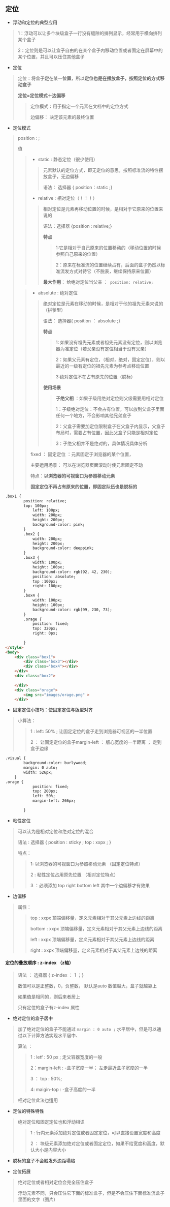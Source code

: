 <h2>定位</h2>



- 浮动和定位的典型应用

> 1：浮动可以让多个块级盒子一行没有缝隙的排列显示，经常用于横向排列某个盒子
>
> 2：定位则是可以让盒子自由的在某个盒子内移动位置或者固定在屏幕中的某个位置，并且可以压住其他盒子



- 定位

> 定位：将盒子**定**在某一**位置**，所以**定位也是在摆放盒子，按照定位的方式移动盒子**
>
> **定位=定位模式＋边偏移**
>
> > 定位模式：用于指定一个元素在文档中的定位方式
> >
> > 边偏移： 决定该元素的最终位置



- 定位模式

> position :   ;
>
> 值
>
> > - static : 静态定位（很少使用）
> >
> > > 元素默认的定位方式，即无定位的意思，按照标准流的特性摆放盒子，无边偏移
> > >
> > > 语法： 选择器 {  position：static ;}
> >
> > - relative : 相对定位（！！！）
> >
> > >相对定位是元素再移动位置的时候，是相对于它原来的位置来说的
> > >
> > >语法：选择器 {position : relative;}
> > >
> > >**特点**
> > >
> > >> 1:它是相对于自己原来的位置移动的（移动位置的时候参照自己原来的位置）
> > >>
> > >> 2：原来在标准流的位置继续占有，后面的盒子仍然以标准流发方式对待它（不脱表，继续保持原来位置）
> > >
> > >**最大作用**：  给绝对定位当父亲 ：` position: relative;`
> > >
> > >
>
> 
>
> > -  absolute : 绝对定位
> >
> > > 绝对定位是元素在移动的时候，是相对于他的祖先元素来说的（拼爹型）
> > >
> > > 语法： 选择器{  position ： absolute ;}
> > >
> > > **特点**
> > >
> > > > 1: 如果没有祖先元素或者祖先元素没有定位，则以浏览器为准定位（若父亲没有定位相当于没有父亲）
> > > >
> > > > 2：如果父元素有定位，（相对，绝对，固定定位），则以最近的一级有定位的祖先元素为参考点移动位置
> > > >
> > > > 3:绝对定位不在占有原先的位置（脱标）
> > >
> > > **使用场景**
> > >
> > > > **子绝父相** ：如果子级用绝对定位则父级需要用相对定位
> > > >
> > > > 1：子级绝对定位：不会占有位置，可以放到父盒子里面任何一个地方，不会影响其他兄弟盒子
> > > >
> > > > 2：父盒子需要加定位限制盒子在父盒子内显示，父盒子布局时，需要占有位置，因此父盒子只能是相对定位
> > > >
> > > > 3：子绝父相并不是绝对的，具体情况具体分析
> >
> > fixed ： 固定定位   ：元素固定于浏览器的某个位置， 
> >
> > 主要运用场景： 可以在浏览器页面滚动时使元素固定不动
> >
> > 特点：**以浏览器的可视窗口为参照移动元素**
> >
> > **固定定位不再占有原来的位置，即固定队伍也是脱标的**

```html
.box1 {
        position: relative;
        top: 100px;
            left: 100px;
            width: 200px;
            height: 200px;
            background-color: pink;
        }
        .box2 {
            width: 200px;
            height: 200px;
            background-color: deeppink;
        }
        .box3 {
            width: 100px;
            height: 100px;
            background-color: rgb(92, 42, 230);
            position: absolute;
            top :100px;
            right: 100px;
        }
        .box4 {
            width: 100px;
            height: 100px;
            background-color: rgb(99, 230, 73);
        }
        .orage {
            position: fixed;
            top: 320px;
            right: 0px;
            
        }
</style>
<body>
    <div class="box1">
        <div class="box3"></div>
        <div class="box4"></div>
    </div>
    <div class="box2">
        
    </div>
    <div class="orage">
        <img src="images/orage.png" >
    </div>
```



- 固定定位小技巧：使固定定位与版型对齐

> 小算法： 
>
> >  1 : left: 50%     ;       让固定定位的盒子走到浏览器可视区的一半位置
> >
> > 2 ： 让固定定位的盒子margin-left ： 版心宽度的一半距离 ；    走到盒子边缘

```html
.visual {
        background-color: burlywood;
        margin: 0 auto;
        width: 526px;
    }
.orage {
            position: fixed;
            top: 200px;
            left: 50%;
            margin-left: 266px;
            
        }
```



- 粘性定位

> 可以认为是相对定位和绝对定位的混合
>
> 语法 : 选择器 {  position : sticky  ;  top  :  xxpx  ; }
>
> 特点：
>
> >  1:  以浏览器的可视窗口为参照移动元素   （固定定位特点）
> >
> >  2 : 粘性定位占用原先位置   （相对定位特点）
> >
> >  3 ：必须添加 top right bottom left 其中一个边偏移才有效果





- 边偏移

>  属性：
>
> > top : xxpx     顶端偏移量，定义元素相对于其父元素上边线的距离
> >
> > bottom : xxpx    顶端偏移量，定义元素相对于其父元素上边线的距离
> >
> > left  : xxpx             顶端偏移量，定义元素相对于其父元素上边线的距离
> >
> > right    : xxpx           顶端偏移量，定义元素相对于其父元素上边线的距离



<h4>定位的叠放顺序 : z-index （z轴）</h4>

> 语法 ：  选择器 {  z-index ： 1 ；}
>
> 数值可以是正整数，0，负整数， 默认是auto   数值越大，盒子就越靠上
>
> 如果值是相同的，则后来者居上
>
> 只有定位的盒子有z-index  属性



- 绝对定位的盒子居中

> 加了绝对定位的盒子不能通过 ` margin : 0 auto ; ` 水平居中，但是可以通过以下计算方法实现水平居中、
>
> 算法 ： 
>
> > 1  :   letf :  50 px ;    走父容器宽度的一般
> >
> > 2：margin-left :  -盒子宽度一半；                         左走最近盒子宽度的一半
> >
> > 3 ： top : 50%;
> >
> > 4:  maigin-top : -盒子高度的一半
>
> 相对定位此法也适用



- 定位的特殊特性

> 绝对定位和固定定位也和浮动相识
>
> > 1 : 行内元素添加绝对定位或者固定定位，可以直接设置宽度和高度
> >
> > 2 ： 块级元素添加绝对定位或者固定定位，如果不给宽度和高度，默认大小是内容大小



- 脱标的盒子不会触发外边距塌陷



- 定位拓展

> 绝对定位或者相对定位会完全压住盒子
>
> 浮动元素不同，只会压住它下面的标准盒子，但是不会压住下面标准流盒子里面的文字（图片）
